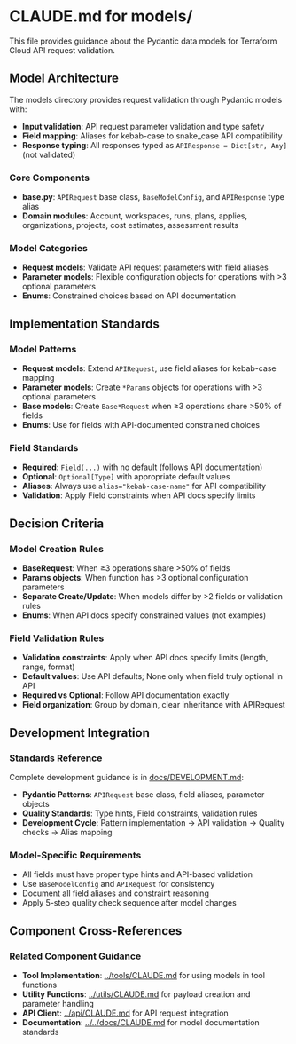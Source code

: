 # CLAUDE.md for models/

This file provides guidance about the Pydantic data models for Terraform Cloud API request validation.

## Model Architecture

The models directory provides request validation through Pydantic models with:
- **Input validation**: API request parameter validation and type safety
- **Field mapping**: Aliases for kebab-case to snake_case API compatibility
- **Response typing**: All responses typed as `APIResponse = Dict[str, Any]` (not validated)

### Core Components
- **base.py**: `APIRequest` base class, `BaseModelConfig`, and `APIResponse` type alias
- **Domain modules**: Account, workspaces, runs, plans, applies, organizations, projects, cost estimates, assessment results

### Model Categories
- **Request models**: Validate API request parameters with field aliases
- **Parameter models**: Flexible configuration objects for operations with >3 optional parameters  
- **Enums**: Constrained choices based on API documentation

## Implementation Standards

### Model Patterns
- **Request models**: Extend `APIRequest`, use field aliases for kebab-case mapping
- **Parameter models**: Create `*Params` objects for operations with >3 optional parameters
- **Base models**: Create `Base*Request` when ≥3 operations share >50% of fields
- **Enums**: Use for fields with API-documented constrained choices

### Field Standards
- **Required**: `Field(...)` with no default (follows API documentation)
- **Optional**: `Optional[Type]` with appropriate default values
- **Aliases**: Always use `alias="kebab-case-name"` for API compatibility
- **Validation**: Apply Field constraints when API docs specify limits

## Decision Criteria

### Model Creation Rules
- **BaseRequest**: When ≥3 operations share >50% of fields
- **Params objects**: When function has >3 optional configuration parameters  
- **Separate Create/Update**: When models differ by >2 fields or validation rules
- **Enums**: When API docs specify constrained values (not examples)

### Field Validation Rules
- **Validation constraints**: Apply when API docs specify limits (length, range, format)
- **Default values**: Use API defaults; None only when field truly optional in API
- **Required vs Optional**: Follow API documentation exactly
- **Field organization**: Group by domain, clear inheritance with APIRequest

## Development Integration

### Standards Reference
Complete development guidance is in [docs/DEVELOPMENT.md](../../docs/DEVELOPMENT.md):
- **Pydantic Patterns**: `APIRequest` base class, field aliases, parameter objects
- **Quality Standards**: Type hints, Field constraints, validation rules
- **Development Cycle**: Pattern implementation → API validation → Quality checks → Alias mapping

### Model-Specific Requirements
- All fields must have proper type hints and API-based validation
- Use `BaseModelConfig` and `APIRequest` for consistency
- Document all field aliases and constraint reasoning
- Apply 5-step quality check sequence after model changes

## Component Cross-References

### Related Component Guidance
- **Tool Implementation**: [../tools/CLAUDE.md](../tools/CLAUDE.md) for using models in tool functions
- **Utility Functions**: [../utils/CLAUDE.md](../utils/CLAUDE.md) for payload creation and parameter handling
- **API Client**: [../api/CLAUDE.md](../api/CLAUDE.md) for API request integration
- **Documentation**: [../../docs/CLAUDE.md](../../docs/CLAUDE.md) for model documentation standards